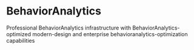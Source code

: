 # BehaviorAnalytics
Professional BehaviorAnalytics infrastructure with BehaviorAnalytics-optimized modern-design and enterprise behavioranalytics-optimization capabilities
